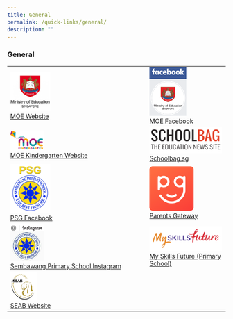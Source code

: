 ```yaml
---
title: General
permalink: /quick-links/general/
description: ""
---
```

### General

|  	|  	|
|---	|---	|
|  <a href="https://www.moe.gov.sg/"><img style="width:30%" src="/images/link14.png"> <br>[MOE Website](https://www.moe.gov.sg/)	|  <a href="https://www.facebook.com/moesingapore/"><img style="width:50%" src="/images/link15.png"><br>[MOE Facebook](https://www.facebook.com/moesingapore/)	|
| <a href="https://www.moe.gov.sg/microsites/moekindergarten/"><img style="width:25%" src="/images/link16.png"><br> [MOE Kindergarten Website](https://www.moe.gov.sg/microsites/moekindergarten/) 	|   <a href="https://www.schoolbag.edu.sg/"><img style="width:99%" src="/images/link17.png"><br>[Schoolbag.sg](https://www.schoolbag.sg/)	|
| <a href="https://www.facebook.com/psg.sbps?sk=wall"><img style="width:30%" src="/images/link18.png"><br>[PSG Facebook](https://www.facebook.com/psg.sbps?sk=wall) 	| <a href="https://pg.moe.edu.sg/"><img style="width:60%" src="/images/link19.png"><br> [Parents Gateway](https://pg.moe.edu.sg/) 	|
|  <a href="https://www.instagram.com/sembawangprimaryschool/"><img style="width:25%" src="/images/link20.png">	<br> [Sembawang Primary School Instagram](https://www.instagram.com/sembawangprimaryschool/)| <a href="https://www.myskillsfuture.sg/content/student/en/primary.html"><img style="width:99%" src="/images/link22.png"><br>[My Skills Future (Primary School)](https://www.myskillsfuture.sg/content/student/en/primary.html) 	|
| <a href="http://www.seab.gov.sg/"><img style="width:20%" src="/images/link23.png"><br>[SEAB Website](http://www.seab.gov.sg/) 	|  	|
